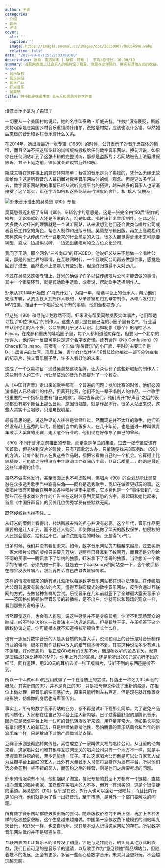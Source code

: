 ```yaml
---
author: 王硕
categories:
- 介绍
- 音乐
- 评论
cover:
  alt: ''
  caption: ''
  image: https://images.soomal.cc/images/doc/20150907/00054506.webp
  relative: false
date: '2015-09-07T15:29:33+08:00'
description: 源自：南方周末 | 版权：转载 |  平均/总评分：10.00/10
summary: 互联网表面上让音乐人的唱片没了销量，但是与之伴随的，确实有其他方式的收益，我们目前可见的是音乐节的邀请，以及歌手作为“意见领袖”帮品牌站台，但随着技术的发展，还会有更多。多留一些耐心给数字音乐，未来只会更好玩，不会越玩越无聊。
tags:
- 音乐版权
- 音乐网站
- 音乐产业
- 虾米音乐
- 吴莫愁
title: 并不都是强盗生意 音乐人和网站合作这件事
---
```


谁做音乐不是为了卖钱？

一切要从一个美国村姑说起，她的名字叫泰勒・斯威夫特。“村姑”没有褒贬，斯威夫特起家是在美国乡村音乐重镇纳什维尔，说她是村姑，应该也没什么错。纵然她后来做的音乐和乡村音乐没什么关系。

在2014年，她出版最近一张专辑《1989》的时候，公开表示了对音乐流媒体的愤恨，而且坚决不把这张专辑的试听版权授权给任何数字音乐网站。换句话说，如果你在任何网站听到了这张专辑的完整试听，那都是盗版的；若网站被告上法庭准保败诉，甚至上庭之前，律师就会建议它庭外和解。

斯威夫特在这件事上的意识非常简单：我做的音乐是为了卖钱的，凭什么无缘无故拿给你？这是所有音乐人最初面对数字音乐网站时的统一观念。但是这么多年过去，数字音乐网站做的事情已经从试听变成平台的搭建，越来越多的音乐人也渐渐接受了这个现实，正在学习如何和这些网站进行深度的合作，和“敌人”交朋友。

![虾米音乐推出的吴莫愁《90》专辑](https://images.soomal.cc/images/doc/20150907/00054506_01.webp)





吴莫愁最近出版了专辑《90》。专辑名字的意思是，这是一张完全由“90后”制作的唱片，无论唱歌的人还是写歌的人，均是如此。唱片由虾米音乐制作。在此之前，大多数人对虾米的理解就是一个试听网站，从来没想到他们还会做类似唱片公司或者音乐工作室的角色，帮艺人制作和出版专辑。吴莫愁专辑出版，再加上高晓松和宋柯这两个从传统时代一路走来的行业前辈的入驻，很多人都觉得虾米未来可能要转型，变成一边提供试听，一边还出版唱片的全方位文化公司。

我问了王皓，那个网名“三俗南瓜”的虾米CEO，他说虾米从来不想做一个唱片公司，那是传统世界的事情，在互联网时代，一个互联网公司再去做那件事，感觉是回到了过去，虽然说不上来哪儿有些别扭，但是终归觉得不太对劲儿。

不过在吴莫愁这张专辑上，虾米的确做了许多以往传统唱片公司才能去做的事情，其中一个重要环节，就是帮助歌手选歌，或者说，帮助歌手选择制作人。

虾米从2014年开始做了“寻光计划”，为期一年，精选平台上的音乐人，帮助他们完成专辑，从资金投入到制作人联络，从录音室租用到母带制作，从唱片发行到MV拍摄。相当于一个唱片公司所有的事情，他们全都包办了。

但这张《90》和寻光计划截然不同。虾米没有帮吴莫愁发表实体唱片，他们帮她寻找了10位“90后”的制作人。这些人都只是在自己混的小圈子里有名气，行业当中认识他们的人不多，公众层面几乎没人认识。比如制作《那个》的嘻哈艺人Fcyco，在成都和重庆的嘻哈圈子里，每个人都知道他的存在，但要问一个北京的乐评人，他的第一反应可能只是这个名字很奇怪。还有合作《No Confusion》的Chace和Tsunano，前者有一个叫做“陷阱音乐”的小厂牌，平时的主要工作是DJ；后者来自台湾，现居上海，青年文化媒体VICE曾经给他拍过一部15分钟左右的纪录片，独立音乐圈子里，许多人看好他的未来。

这成了一个双赢项目：通过吴莫愁这块招牌，让大众认识了这些新崛起的制作人；这些制作人的工作，也让吴莫愁的音乐作品提升了一个档次。

从《中国好声音》走出来的歌手都有一个普遍的问题：参加比赛的时候，他们必须演唱别人已经唱红的作品，但离开比赛，他们不能一辈子唱别人的作品。一个歌手很重要的一个指标是要有“自己的歌”。事实告诉我们，他们离开“好声音”之后的表现都没有那个舞台上那么出色，原因很残酷，就是作品不行。很多人站出来说，这些人其实不会唱歌，只是电视明星。

最有意思的是，说这种话的人往往是曾经红过，然而现在并不太红的歌手。他们虽然没有赶上选秀的年代，但他们当中的很多人，在几十年前，也是通过一种叫做青年歌手大奖赛的比赛，走入这个行业的。他们现在好像忘了自己的曾经。

《90》不同于虾米之前推出的专辑，而更像是单曲的集结。过去一张专辑应该有10首歌，但是快到交片的时候，只有7首歌怎么办，只能随便找来3首凑数。《90》的方法，让每个制作人在做这些作品时，都把它看做自己的一个机会。它算得上比较精良，可能歌词写得没有中年歌词工作者阅历丰富，但音乐质量上，的确是最近这些年难得的佳作。

虽然不做实体发行，甚至表面上也不考虑盈利，但唱片《90》的企划却能让吴莫愁在众多选秀歌手当中崭露头角――同样是选秀歌手，我却在做着更好玩的事。这张唱片很有可能会在明年的各种唱片评审中拿奖，它本身也是一个“事件营销”，让那些正在寻求商业合作的广告主在这时注意到吴莫愁的名字。最起码和她比起来，首届《中国好声音》的另外几位优秀学员有些默默无闻。

既然侵权拦也拦不住……

从虾米的案例上看得出，村姑斯威夫特的担心并没有必要。这个年代，音乐作品更重要的是让人听到，而不是让人购买，即使你自己做了半天的版权保护，想侵权的人还是会侵权，拦也拦不住。当你试图阻拦的时候，还显得“小气”。

很多时候，我们并没有看到未来。如今，数字音乐网站的门槛越来越高，过去买断一家大唱片公司的版权只需要几万块，这两年已经涨到了数百万，而且还是分割给不同的买家――腾讯拿下了华纳的独家，虾米拿下了华研的独家。当你想听一个歌手的专辑时，必须先做一件事，就是去一个叫discogs的网站查一下，这个歌手都在哪里发表过唱片，然后再告诉自己应该去谁家听歌。

这样的情况看起来的确有点儿澹所以每家数字音乐网站都在想办法转型。在传统唱片公司普遍没有新办法的今天，懂得互联网模式的数字音乐网站，反倒会通过互联网的方式，去做各种各样的尝试。乐视音乐在几年前就签下了全球最大露天音乐节――英国格拉斯顿伯里音乐节的转播权，足不出户，你就可以和现场的观众一样，看到那些传奇的乐队。

当然即使这样，也会有人抱怨，说这种感觉并不是身临其境，你听不到现场观众的呐喊，听不到身边的人一边看演出一边评论乐队。但是聊胜于无，在乐视签下这个版权协议之前，你可能根本就不知道格拉斯顿伯里长什么样。

也有一派反对数字音乐的人是从音质的角度入手，说现在网上的音乐是对音乐制作行业的侮辱，很多在制作过程中放入的细节根本听不到。其实这种说法多少有点儿不讲理，好的音质和一张正版CD唱片的关系不大，而是和收听的设备有关。就算是压缩成128比特率的MP3，你用上万元的耳机，还是能听出200元耳机听不出的细节。同样道理，用200元的耳机去听一张正版唱片，该听不到的东西还是听不到。

所以一个叫做echo的应用就做了一个在音质上的尝试，打造出一种名为3D声音的概念。其实所谓的3D，并不是真正的3D，只是把母带文件做了重新的缩混，在相位上做处理，把音乐的空间感扩大，原来只能听到左右声道，但是现在就好像置身电影院，仿佛你的身后也有声音传出。

事实上，所有的数字音乐网站的业务，都不再是试听下载那么简单。为了避免产品的同质化，大家都在往自己的平台上注入新内容。日子过得最舒服的是腾讯音乐，因为它是微信平台上唯一认可的音乐转发收听来源，用户量非常大。但如果长期没有拿出吸引人的新玩法，只是继续依靠排他性，恐怕腾讯的音乐结局会和当年的新浪乐库一样，只是给旗下其他产品做辅助支撑。

豆瓣音乐则是彻底转向传统，索性成立了一家叫做大福的唱片公司。从目前的动向来看，这家唱片公司和其他与互联网无关的唱片公司只有一个地方不一样，就是手里握着互联网的钱，至少还能烧一阵子。不过这家唱片公司倒是可以让自家艺人成为豆瓣平台上最红的艺人，此外有大量音乐人习惯将豆瓣作为发布平台，所以他们势必会签到一些不错的艺人，而签约之后的经营，则是他们之后要考虑的问题。

虾米的情况稍有不同，他们捆绑了淘宝，每张专辑的封面下方都有一个链接，直接指向淘宝的唱片卖家。虽然现在买唱片的人不多，但万一有想买的，这是个很便捷的渠道。吴莫愁的《90》似乎是在说，外行人也可以企划一张唱片，而且比内行更加内行。他们就是为了做一出好音乐，至于市场，是另外一个部门要解决的问题。

所有数字音乐网站都应该做出新的尝试。随着版权价格的不断上涨，再加上各种各样的版权独家垄断，这个生意越来越难做。中国第一家做收费下载模式的网站叫九天音乐，和虾米一样，也来自杭州，现在基本没人记得这家网站的存在。所以数字音乐网站做的并不是强盗生意。

互联网表面上让音乐人的唱片没了销量，但是与之伴随的，确实有其他方式的收益，我们目前可见的是音乐节的邀请，以及歌手作为“意见领袖”帮品牌站台，但随着技术的发展，还会有更多。多留一些耐心给数字音乐，未来只会更好玩，不会越玩越无聊。